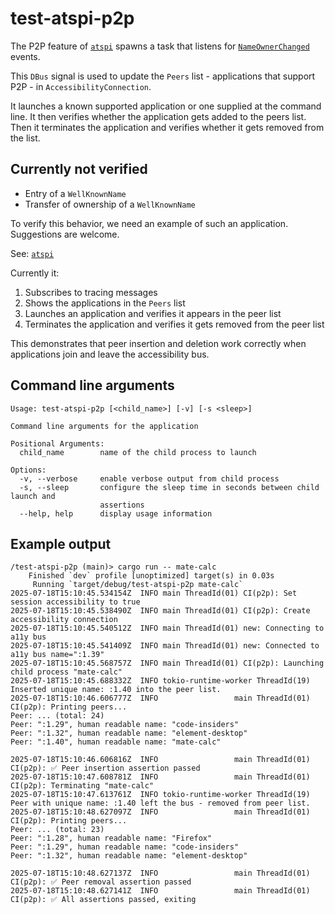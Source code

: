 # test-atspi-p2p

The P2P feature of [`atspi`](<http://github.com/odilia-app/atspi.git>) spawns a task that listens for [`NameOwnerChanged`](<https://dbus.freedesktop.org/doc/dbus-java/api/index.html?org/freedesktop/DBus.NameOwnerChanged.html>) events.

This `DBus` signal is used to update the `Peers` list - applications that support P2P - in `AccessibilityConnection`.

It launches a known supported application or one supplied at the command line.
It then verifies whether the application gets added to the peers list.
Then it terminates the application and verifies whether it gets removed from the list.

## Currently not verified

- Entry of a `WellKnownName`
- Transfer of ownership of a `WellKnownName`

To verify this behavior, we need an example of such an application.
Suggestions are welcome.

See: [`atspi`](http://github.com/odilia-app/atspi.git)

Currently it:

1. Subscribes to tracing messages
2. Shows the applications in the `Peers` list
3. Launches an application and verifies it appears in the peer list
4. Terminates the application and verifies it gets removed from the peer list

This demonstrates that peer insertion and deletion work correctly when applications join and leave the accessibility bus.

## Command line arguments

```console
Usage: test-atspi-p2p [<child_name>] [-v] [-s <sleep>]

Command line arguments for the application

Positional Arguments:
  child_name        name of the child process to launch

Options:
  -v, --verbose     enable verbose output from child process
  -s, --sleep       configure the sleep time in seconds between child launch and
                    assertions
  --help, help      display usage information
```

## Example output

```shell
/test-atspi-p2p (main)> cargo run -- mate-calc
    Finished `dev` profile [unoptimized] target(s) in 0.03s
     Running `target/debug/test-atspi-p2p mate-calc`
2025-07-18T15:10:45.534154Z  INFO main ThreadId(01) CI(p2p): Set session accessibility to true
2025-07-18T15:10:45.538490Z  INFO main ThreadId(01) CI(p2p): Create accessibility connection
2025-07-18T15:10:45.540512Z  INFO main ThreadId(01) new: Connecting to a11y bus
2025-07-18T15:10:45.541409Z  INFO main ThreadId(01) new: Connected to a11y bus name=":1.39"
2025-07-18T15:10:45.568757Z  INFO main ThreadId(01) CI(p2p): Launching child process "mate-calc"
2025-07-18T15:10:45.688332Z  INFO tokio-runtime-worker ThreadId(19) Inserted unique name: :1.40 into the peer list.
2025-07-18T15:10:46.606777Z  INFO                 main ThreadId(01) CI(p2p): Printing peers...
Peer: ... (total: 24)
Peer: ":1.29", human readable name: "code-insiders"
Peer: ":1.32", human readable name: "element-desktop"
Peer: ":1.40", human readable name: "mate-calc"

2025-07-18T15:10:46.606816Z  INFO                 main ThreadId(01) CI(p2p): ✅ Peer insertion assertion passed
2025-07-18T15:10:47.608781Z  INFO                 main ThreadId(01) CI(p2p): Terminating "mate-calc"
2025-07-18T15:10:47.613761Z  INFO tokio-runtime-worker ThreadId(19) Peer with unique name: :1.40 left the bus - removed from peer list.
2025-07-18T15:10:48.627097Z  INFO                 main ThreadId(01) CI(p2p): Printing peers...
Peer: ... (total: 23)
Peer: ":1.28", human readable name: "Firefox"
Peer: ":1.29", human readable name: "code-insiders"
Peer: ":1.32", human readable name: "element-desktop"

2025-07-18T15:10:48.627137Z  INFO                 main ThreadId(01) CI(p2p): ✅ Peer removal assertion passed
2025-07-18T15:10:48.627141Z  INFO                 main ThreadId(01) CI(p2p): ✅ All assertions passed, exiting

```
